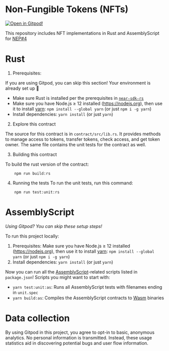 Non-Fungible Tokens (NFTs)
==========================

[![Open in Gitpod!](https://gitpod.io/button/open-in-gitpod.svg)](https://gitpod.io/#https://github.com/near-examples/NFT)

<!-- MAGIC COMMENT: DO NOT DELETE! Everything above this line is hidden on NEAR Examples page -->

This repository includes NFT implementations in Rust and AssemblyScript for [NEP#4](https://github.com/nearprotocol/NEPs/pull/4)



Rust
====

1. Prerequisites:

If you are using Gitpod, you can skip this section! Your environment is already set up 🎉

  * Make sure Rust is installed per the prerequisites in [`near-sdk-rs`](https://github.com/nearprotocol/near-sdk-rs)
  * Make sure you have Node.js ≥ 12 installed (https://nodejs.org),  then use it to install [yarn]: `npm install --global yarn` (or just `npm i -g yarn`)
  * Install dependencies: `yarn install` (or just `yarn`)

2. Explore this contract

The source for this contract is in `contract/src/lib.rs`. It provides methods to manage access to tokens, transfer tokens, check access, and get token owner. The same file contains the unit tests for the contract as well.

3. Building this contract

To build the rust version of the contract:
```
    npm run build:rs
```

4. Running the tests
To run the unit tests, run this command:
```
    npm run test:unit:rs
```


AssemblyScript
==============

_Using Gitpod? You can skip these setup steps!_

To run this project locally:

1. Prerequisites: Make sure you have Node.js ≥ 12 installed (https://nodejs.org), then use it to install [yarn]: `npm install --global yarn` (or just `npm i -g yarn`)
2. Install dependencies: `yarn install` (or just `yarn`)

Now you can run all the [AssemblyScript]-related scripts listed in `package.json`! Scripts you might want to start with:

* `yarn test:unit:as`: Runs all AssemblyScript tests with filenames ending in
  `unit.spec`
* `yarn build:as`: Compiles the AssemblyScript contracts to [Wasm] binaries

Data collection
===============

By using Gitpod in this project, you agree to opt-in to basic, anonymous analytics. No personal information is transmitted. Instead, these usage statistics aid in discovering potential bugs and user flow information.

  [yarn]: https://yarnpkg.com/
  [AssemblyScript]: https://assemblyscript.org/
  [Wasm]: https://webassembly.org/
